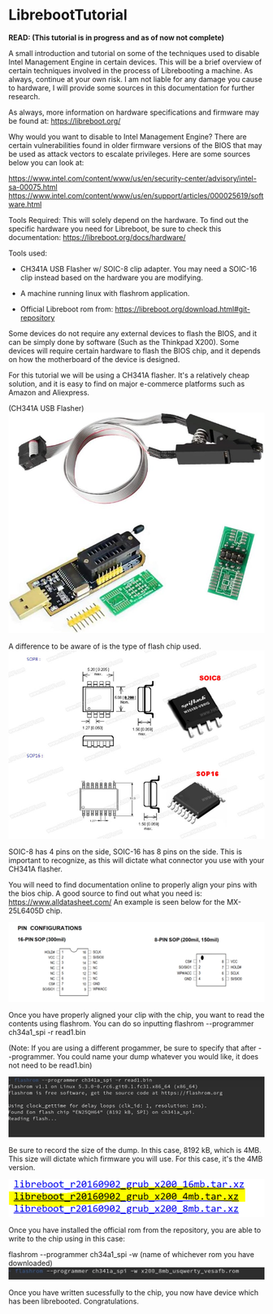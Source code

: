 # LibrebootTutorial
**READ: (This tutorial is in progress and as of now not complete)**

A small introduction and tutorial on some of the techniques used to disable Intel Management Engine in certain devices. This will be a brief overview of certain techniques involved in the process of Librebooting a machine. As always, continue at your own risk. I am not liable for any damage you cause to hardware, I will provide some sources in this documentation for further research.

As always, more information on hardware specifications and firmware may be found at: https://libreboot.org/

Why would you want to disable to Intel Management Engine? There are certain vulnerabilities found in older firmware versions of the BIOS that may be used as attack vectors to escalate privileges. Here are some sources below you can look at:

https://www.intel.com/content/www/us/en/security-center/advisory/intel-sa-00075.html
https://www.intel.com/content/www/us/en/support/articles/000025619/software.html

Tools Required: This will solely depend on the hardware. To find out the specific hardware you need for Libreboot, be sure to check this documentation: https://libreboot.org/docs/hardware/

Tools used:
- CH341A USB Flasher w/ SOIC-8 clip adapter. You may need a SOIC-16 clip instead based on the hardware you are modifying.

- A machine running linux with flashrom application.


- Official Libreboot rom from: https://libreboot.org/download.html#git-repository

Some devices do not require any external devices to flash the BIOS, and it can be simply done by software (Such as the Thinkpad X200). Some devices will require certain hardware to flash the BIOS chip, and it depends on how the motherboard of the device is designed.

For this tutorial we will be using a CH341A flasher. It's a relatively cheap solution, and it is easy to find on major e-commerce platforms such as Amazon and Aliexpress. 

(CH341A USB Flasher)
![Image2](51gzii-65OL._AC_SL1001_.jpg)

A difference to be aware of is the type of flash chip used. 
![Image1](SOP8-SOP16-1T.jpg)

SOIC-8 has 4 pins on the side, SOIC-16 has 8 pins on the side. This is important to recognize, as this will dictate what connector you use with your CH341A flasher. 


You will need to find documentation online to properly align your pins with the bios chip. A good source to find out what you need is: https://www.alldatasheet.com/ An example is seen below for the MX-25L6405D chip. 

![Image3](pinconfiguration.PNG)


Once you have properly aligned your clip with the chip, you want to read the contents using flashrom. You can do so inputting 
flashrom --programmer ch34a1_spi -r read1.bin

(Note: If you are using a different progammer, be sure to specify that after --programmer. You could name your dump whatever you would like, it does not need to be read1.bin)

![Image4](image1.png)

Be sure to record the size of the dump. In this case, 8192 kB, which is 4MB. This size will dictate which firmware you will use. For this case, it's the 4MB version.

![Image6](image3.PNG)


Once you have installed the official rom from the repository, you are able to write to the chip using in this case:

flashrom --programmer ch34a1_spi -w (name of whichever rom you have downloaded)
![Image5](image2.png)


Once you have written sucessfully to the chip, you now have device which has been librebooted. Congratulations.
